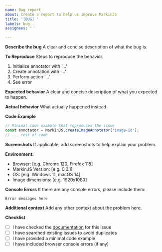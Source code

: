 ```yaml
---
name: Bug report
about: Create a report to help us improve MarkinJS
title: '[BUG] '
labels: bug
assignees: ''

---
```


**Describe the bug**
A clear and concise description of what the bug is.

**To Reproduce**
Steps to reproduce the behavior:
1. Initialize annotator with '...'
2. Create annotation with '...'
3. Perform action '...'
4. See error

**Expected behavior**
A clear and concise description of what you expected to happen.

**Actual behavior**
What actually happened instead.

**Code Example**
```javascript
// Minimal code example that reproduces the issue
const annotator = MarkinJS.createImageAnnotator('image-id');
// ... rest of code
```

**Screenshots**
If applicable, add screenshots to help explain your problem.

**Environment:**
 - Browser: [e.g. Chrome 120, Firefox 115]
 - MarkinJS Version: [e.g. 0.0.1]
 - OS: [e.g. Windows 11, macOS 14]
 - Image dimensions: [e.g. 1920x1080]

**Console Errors**
If there are any console errors, please include them:
```
Error messages here
```

**Additional context**
Add any other context about the problem here.

**Checklist**
- [ ] I have checked the [documentation](../docs/) for this issue
- [ ] I have searched existing issues to avoid duplicates
- [ ] I have provided a minimal code example
- [ ] I have included browser console errors (if any)